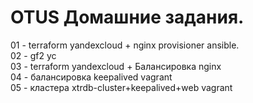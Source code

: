 # OTUS  Домашние задания.


01 - terraform yandexcloud + nginx provisioner ansible. <br>
02 - gf2 yc<br>
03 - terraform yandexcloud + Балансировка nginx<br>
04 - балансировка keepalived vagrant<br>
05 - кластера xtrdb-cluster+keepalived+web vagrant<br>
